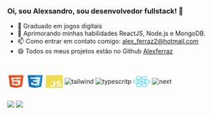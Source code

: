 ### Oi, sou Alexsandro, sou desenvolvedor fullstack! 👋

- 👀 Graduado em jogos digitais
- 🌱 Aprimorando minhas habilidades ReactJS, Node.js e MongoDB.
- 📫 Como entrar em contato comigo: alex_ferraz2@hotmail.com
- 😄 Todos os meus projetos estão no Github [Alexferraz](https://github.com/Alexferraz2)

## 

<div style="display: inline_block"><br>
  <img align="center" alt="Rafa-HTML" height="30" width="40" src="https://raw.githubusercontent.com/devicons/devicon/master/icons/html5/html5-original.svg">
  <img align="center" alt="Rafa-CSS" height="30" width="40" src="https://raw.githubusercontent.com/devicons/devicon/master/icons/css3/css3-original.svg">
  <img align="center" alt="Rafa-Js" height="30" width="40" src="https://raw.githubusercontent.com/devicons/devicon/master/icons/javascript/javascript-plain.svg">
  <img align="center" alt="tailwind" height="30" width="40" src="https://github.com/user-attachments/assets/8c438e81-be24-44d1-a3a9-b43b9c4ad7c3">
  <img align="center" alt="typescritp" height="30" width="40" src="https://github.com/user-attachments/assets/b5aae5f0-79d6-445b-8c0e-17ed5dcb7a97">
  <img align="center" alt="Rafa-React" height="30" width="40" src="https://raw.githubusercontent.com/devicons/devicon/master/icons/react/react-original.svg">
  <img align="center" alt="next" height="30" width="40" src="https://github.com/user-attachments/assets/3681d701-4b73-4290-ae43-fbb47468d75b">
  


  
  
</div>


  
  ##
 
<div>   
 
  <a href = "mailto:alex_ferraz2@hotmail.com"><img src="https://img.shields.io/badge/Microsoft_Outlook-0078D4?style=for-the-badge&logo=microsoft-outlook&logoColor=white" target="_blank"></a>
  <a href="https://www.linkedin.com/in/alexsandro-leandro/" target="_blank"><img src="https://img.shields.io/badge/-LinkedIn-%230077B5?style=for-the-badge&logo=linkedin&logoColor=white" target="_blank"></a> 
  
</div>


